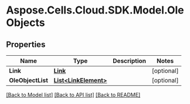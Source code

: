 # Aspose.Cells.Cloud.SDK.Model.OleObjects
## Properties

Name | Type | Description | Notes
------------ | ------------- | ------------- | -------------
**Link** | [**Link**](Link.md) |  | [optional] 
**OleObjectList** | [**List&lt;LinkElement&gt;**](LinkElement.md) |  | [optional] 

[[Back to Model list]](../README.md#documentation-for-models) [[Back to API list]](../README.md#documentation-for-api-endpoints) [[Back to README]](../README.md)


